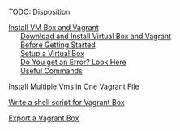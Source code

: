 

TODO: Disposition

[Install VM Box and Vagrant](https://github.com/BoMarconiHenriksen/virtual_server_attack/tree/developer/lecture_notes/01_install_virtual_box_and_vagrant#before-getting-started)  
&nbsp;&nbsp;&nbsp;&nbsp;&nbsp;&nbsp;[Download and Install Virtual Box and Vagrant](https://github.com/BoMarconiHenriksen/virtual_server_attack/tree/developer/lecture_notes/01_install_virtual_box_and_vagrant#download-and-install-virtual-box)  
&nbsp;&nbsp;&nbsp;&nbsp;&nbsp;&nbsp;[Before Getting Started](https://github.com/BoMarconiHenriksen/virtual_server_attack/tree/developer/lecture_notes/01_install_virtual_box_and_vagrant#before-getting-started)  
&nbsp;&nbsp;&nbsp;&nbsp;&nbsp;&nbsp;[Setup a Virtual Box](https://github.com/BoMarconiHenriksen/virtual_server_attack/tree/developer/lecture_notes/01_install_virtual_box_and_vagrant#get-this-vagrant-box-and-add-it-to-your-system)  
&nbsp;&nbsp;&nbsp;&nbsp;&nbsp;&nbsp;[Do You get an Error? Look Here](https://github.com/BoMarconiHenriksen/virtual_server_attack/tree/developer/lecture_notes/01_install_virtual_box_and_vagrant#if-you-get-this-error)  
&nbsp;&nbsp;&nbsp;&nbsp;&nbsp;&nbsp;[Useful Commands](https://github.com/BoMarconiHenriksen/virtual_server_attack/tree/developer/lecture_notes/01_install_virtual_box_and_vagrant#useful-commands)  

[Install Multiple Vms in One Vagrant File](https://github.com/BoMarconiHenriksen/virtual_server_attack/tree/developer/lecture_notes/02_install_multiple_vms_in_one_vagrant_file)  

[Write a shell script for Vagrant Box](https://github.com/BoMarconiHenriksen/virtual_server_attack/tree/developer/lecture_notes/03_write_a_shell_script_for_vagrant)  

[Export a Vagrant Box](https://github.com/BoMarconiHenriksen/virtual_server_attack/tree/developer/lecture_notes/04_export_a_vagrant_box)

